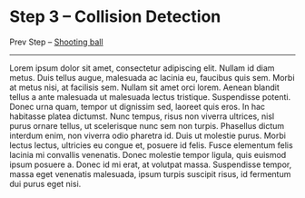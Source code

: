 # Step 3 – Collision Detection

Prev Step – [Shooting ball](//github.com/makzan/ball-machine-with-Box2D-and-Createjs/tree/master/02-shooting-ball)

* * *

Lorem ipsum dolor sit amet, consectetur adipiscing elit. Nullam id diam metus. Duis tellus augue, malesuada ac lacinia eu, faucibus quis sem. Morbi at metus nisi, at facilisis sem. Nullam sit amet orci lorem. Aenean blandit tellus a ante malesuada ut malesuada lectus tristique. Suspendisse potenti. Donec urna quam, tempor ut dignissim sed, laoreet quis eros. In hac habitasse platea dictumst. Nunc tempus, risus non viverra ultrices, nisl purus ornare tellus, ut scelerisque nunc sem non turpis. Phasellus dictum interdum enim, non viverra odio pharetra id. Duis ut molestie purus. Morbi lectus lectus, ultricies eu congue et, posuere id felis. Fusce elementum felis lacinia mi convallis venenatis. Donec molestie tempor ligula, quis euismod ipsum posuere a. Donec id mi erat, at volutpat massa. Suspendisse tempor, massa eget venenatis malesuada, ipsum turpis suscipit risus, id fermentum dui purus eget nisi.